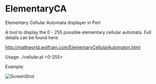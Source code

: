 # ElementaryCA
Elementary Cellular Automata displayer in Perl

A tool to display the 0 - 255 possible elementary cellular automata. Full details can be found here:

http://mathworld.wolfram.com/ElementaryCellularAutomaton.html

Usage: ./cellular.pl <0-255>

Example:

![ScreenShot](http://i.imgur.com/ul9xhCz.png)
